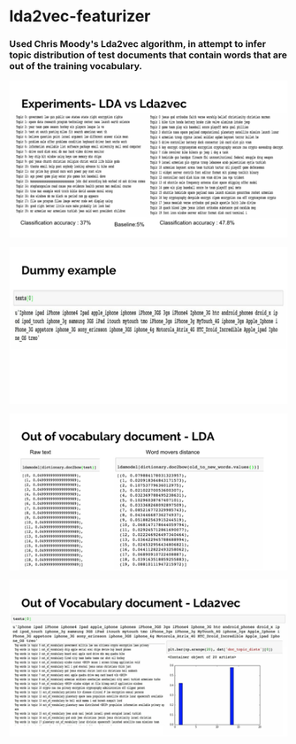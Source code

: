 # lda2vec-featurizer

### Used Chris Moody's Lda2vec algorithm, in attempt to infer topic distribution of test documents that contain words that are out of the training vocabulary.

![alt tag](images/l2v-1.jpg)

![alt tag](images/l2v-2.jpg)

![alt tag](images/l2v-3.jpg)

![alt tag](images/l2v-4.jpg)
